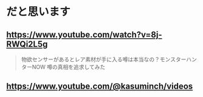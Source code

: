 # だと思います

## https://www.youtube.com/watch?v=8j-RWQi2L5g

>  物欲センサーがあるとレア素材が手に入る噂は本当なの？モンスターハンターNOW 噂の真相を追求してみた

## https://www.youtube.com/@kasuminch/videos
